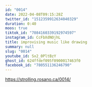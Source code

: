 ```yaml
---
id: "0014"
date: 2022-04-08T09:15:28Z
twitter_id: "1512359912634040329"
duration: 0:40
moos: true
tiktok_id: "7084160339192974597"
instagram_id: CcFbXdNOjhL
title: improvising music like drawing
summary: null
slug: "0014"
youtube_id: Sx2_0PltBzY
ghost_id: 624ffdef095f0900017463f0
facebook_id: "780551136246790"
---
```

https://strolling.rosano.ca/0014/
